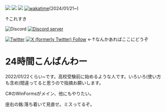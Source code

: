 ![](https://github-readme-stats.vercel.app/api?username=Ichihai1415&theme=dark&hide_border=false&include_all_commits=true&count_private=true)
![](https://github-readme-streak-stats.herokuapp.com/?user=Ichihai1415&theme=dark&hide_border=false)
![](https://github-profile-trophy.vercel.app/?username=Ichihai1415&theme=dark&no-frame=false&no-bg=true&margin-w=4)
[![wakatime](https://wakatime.com/badge/user/018d266d-2f69-4179-ace8-f0017b3d0fc1.svg)](https://wakatime.com/@018d266d-2f69-4179-ace8-f0017b3d0fc1)(2024/01/21~)

↑これすき

![Discord](https://dcbadge.vercel.app/api/shield/812959867760279572?style=flat)
[![Discord server](https://dcbadge.vercel.app/api/server/7dBFWKjgGa?style=flat)](https://discord.gg/7dBFWKjgGa)

[![Twitter](https://img.shields.io/badge/Twitter-%231DA1F2.svg?logo=Twitter&logoColor=white)](https://twitter.com/ProjectS31415_1) [![X (formerly Twitter) Follow](https://img.shields.io/twitter/follow/ProjectS31415_1?label=%40ProjectS31415_1&link=https%3A%2F%2Ftwitter.com%2FProjectS31415_1)](https://twitter.com/ProjectS31415_1)
←↑なんかあればここにどうぞ

# 24時間こんばんわー
2022/01/22くらい~です。高校受験前に始めるような人です。いろいろ(使い方も含め)間違ってると思うので指摘お願いします。

C#のWinFormsがメイン、他にもやりたい。

座右の銘:落ち着いて見直せ。ミスってるぞ。
